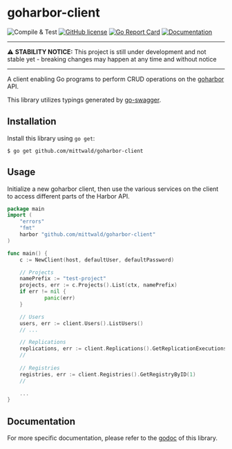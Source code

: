 # goharbor-client

![Compile & Test](https://github.com/mittwald/goharbor-client/workflows/Compile%20&%20Test/badge.svg)
[![GitHub license](https://img.shields.io/github/license/mittwald/goharbor-client.svg)](https://github.com/mittwald/goharbor-client/blob/master/LICENSE)
[![Go Report Card](https://goreportcard.com/badge/github.com/mittwald/goharbor-client)](https://goreportcard.com/report/github.com/mittwald/goharbor-client)
[![Documentation](https://godoc.org/github.com/mittwald/goharbor-client?status.svg)](https://pkg.go.dev/github.com/mittwald/goharbor-client)

<hr />

:warning: **STABILITY NOTICE:** This project is still under development and not stable yet - breaking changes may happen at any time and without notice

<hr/>

A client enabling Go programs to perform CRUD operations on the [goharbor](https://github.com/goharbor/harbor) API.

This library utilizes typings generated by [go-swagger](https://github.com/go-swagger/go-swagger).

## Installation

Install this library using `go get`:

    $ go get github.com/mittwald/goharbor-client

## Usage

Initialize a new goharbor client, then use the various services on the client to
access different parts of the Harbor API.

```go
package main
import (
	"errors"
	"fmt"
	harbor "github.com/mittwald/goharbor-client"
)

func main() {
	c := NewClient(host, defaultUser, defaultPassword)

	// Projects
    namePrefix := "test-project"
	projects, err := c.Projects().List(ctx, namePrefix)
	if err != nil {
			panic(err)
	}

	// Users
	users, err := client.Users().ListUsers()
	// ...

	// Replications
	replications, err := client.Replications().GetReplicationExecutionsByID(1)
	//
	
	// Registries
	registries, err := client.Registries().GetRegistryByID(1)
	//

	...
}
```

## Documentation
For more specific documentation, please refer to the [godoc](https://pkg.go.dev/github.com/mittwald/goharbor-client) of this library.
